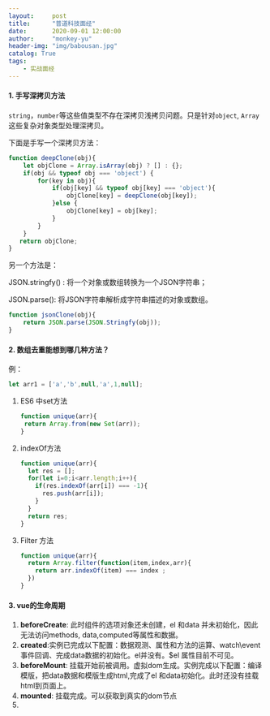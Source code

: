 ```yaml
---
layout:     post
title:      "普道科技面经"
date:       2020-09-01 12:00:00
author:     "monkey-yu"
header-img: "img/babousan.jpg"
catalog: True
tags:
    - 实战面经
---
```


#### 1. 手写深拷贝方法

`string`，`number`等这些值类型不存在深拷贝浅拷贝问题。只是针对`object`, `Array`这些复杂对象类型处理深拷贝。

下面是手写一个深拷贝方法：

```javascript
function deepClone(obj){
	let objClone = Array.isArray(obj) ? [] : {};
	if(obj && typeof obj === 'object') {
		for(key in obj){
			if(obj[key] && typeof obj[key] === 'object'){
				objClone[key] = deepClone(obj[key]);
			}else {
				objClone[key] = obj[key];
			}
		}
	}
   return objClone;
}
```

另一个方法是：

JSON.stringfy() : 将一个对象或数组转换为一个JSON字符串；

JSON.parse(): 将JSON字符串解析成字符串描述的对象或数组。

```javascript
function jsonClone(obj){
	return JSON.parse(JSON.Stringfy(obj));
}
```

#### 2. 数组去重能想到哪几种方法？

例： 

```javascript
let arr1 = ['a','b',null,'a',1,null];
```

1. ES6 中set方法

   ```javascript
   function unique(arr){
   	return Array.from(new Set(arr));
   }
   ```

2. indexOf方法

   ```javascript
   function unique(arr){
     let res = [];
     for(let i=0;i<arr.length;i++){
       if(res.indexOf(arr[i]) === -1){
         res.push(arr[i]);
       }
     }
     return res;
   }
   ```

3. Filter 方法

   ```javascript
   function unique(arr){
     return Array.filter(function(item,index,arr){
       return arr.indexOf(item) === index ;
     })
   }
   ```

#### 3. vue的生命周期

1. **beforeCreate**: 此时组件的选项对象还未创建，el 和data 并未初始化，因此无法访问methods, data,computed等属性和数据。
2. **created**:实例已完成以下配置：数据观测、属性和方法的运算、watch\event事件回调、完成data数据的初始化。el并没有。$el 属性目前不可见。
3. **beforeMount**: 挂载开始前被调用。虚拟dom生成。实例完成以下配置：编译模版，把data数据和模版生成html,完成了el 和data初始化。此时还没有挂载html到页面上。
4. **mounted**: 挂载完成。可以获取到真实的dom节点
5. 